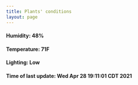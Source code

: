 ```yaml
---
title: Plants' conditions
layout: page
---
```



#### Humidity: 48%
#### Temperature: 71F
#### Lighting: Low
#### Time of last update: Wed Apr 28 19:11:01 CDT 2021

